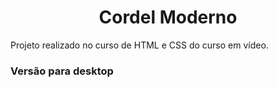 <h1 align="center"> Cordel Moderno</h1>
<p>Projeto realizado no curso de HTML e CSS do curso em vídeo.
<br>
<h3> Versão para desktop</h3>
<img src="
